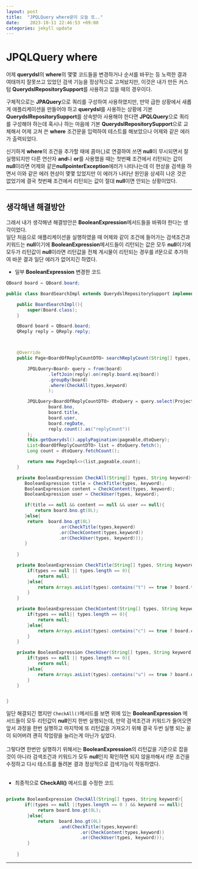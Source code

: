 ```yaml
---
layout: post
title:  "JPQLQuery where문이 오늘 또.." 
date:    2023-10-11 22:46:53 +09:00
categories: jekyll update
---
```


JPQLQuery where
=============

어제 **querydsl**의 **where**의 몇몇 코드들을 변경하거나 순서를 바꾸는 등 노력한 결과 여태까지 잘못쓰고 있었던 검색 기능을 정상적으로 고쳐놨지만, 이것은 내가 만든 커스텀 **QuerydslRepositorySupport**를 사용하고 있을 때의 경우이다. <br>

구체적으로는 **JPAQuery**으로 쿼리를 구성하여 사용하였지만, 만약 급한 상황에서 새롭게 애플리케이션을 만들어야 하고 **querydsl**를 사용하는 상황에 기본 **QuerydslRepositorySupport**를 상속받아 사용해야 한다면
**JPQLQuery**으로 쿼리를 구성해야 하는데 혹시나 하는 마음에 기본 **QuerydslRepositorySupport**으로 교체해서 어제 고쳐 쓴 **where** 조건문을 입력하여 테스트를 해보았으나 어제와 같은 에러가 출력되었다.<br>  

신기하게 **where**의 조건을 추가할 때에 콤마(,)로 연결하여 쓰면 **null**이 무시되면서 잘 실행되지만 다른 연산자 **and**나 **or**를 사용했을 때는 첫번째 조건에서 리턴되는 값이 **null**이라면 어제와 같은**nullpointerException**에러가 나타나는데 이 현상을 검색을 하면서 이와 같은 에러 현상이 몇몇 있었지만 이 에러가 나타난 원인을 상세히 나온 것은 없었기에 결국 첫번째 조건에서 리턴되는 값이 절대 **null**이면 안되는 상황이었다.<br>



---------------------------------------

생각해낸 해결방안
-------------

그래서 내가 생각해낸 해결방안은 **BooleanExpression**메서드들을 바꿔야 한다는 생각이었다.<br>
일단 처음으로 애플리케이션을 실행하였을 때 어제와 같이 조건에 들어가는 검색조건과 키워드는 **null**이기에 **BooleanExpression**메서드들이 리턴되는 값은 모두 **null**이기에 모두가 리턴값이 **null**이라면 리턴값을 전체 게시물이 리턴되는 경우를 if문으로 추가하여 바꾼 결과 일단 에러가 없어지긴 하였다.<br>


- 일부 **BooleanExpression** 변경한 코드

```java
QBoard board = QBoard.board;

public class BoardSearchImpl extends QuerydslRepositorySupport implements BoardSearch {

    public BoardSearchImpl(){
        super(Board.class);
    }

    QBoard board = QBoard.board;
    QReply reply = QReply.reply;



    @Override
    public Page<BoardOfReplyCountDTO> searchReplyCount(String[] types, String keyword, Pageable pageable){

        JPQLQuery<Board> query = from(board)
                .leftJoin(reply).on(reply.board.eq(board))
                .groupBy(board)
                .where(CheckAll(types,keyword)
                );

        JPQLQuery<BoardOfReplyCountDTO> dtoQuery = query.select(Projections.bean(BoardOfReplyCountDTO.class,
                board.bno,
                board.title,
                board.user,
                board.regDate,
                reply.count().as("replyCount"))
        );
        this.getQuerydsl().applyPagination(pageable,dtoQuery);
        List<BoardOfReplyCountDTO> list = dtoQuery.fetch();
        Long count = dtoQuery.fetchCount();

        return new PageImpl<>(list,pageable,count);
    }

    private BooleanExpression CheckAll(String[] types, String keyword){
       BooleanExpression title = CheckTitle(types, keyword);
       BooleanExpression content = CheckContent(types, keyword);
       BooleanExpression user = CheckUser(types, keyword);

       if(title == null && content == null && user == null){
           return board.bno.gt(0L);
       }else{
        return  board.bno.gt(0L)
                    .or(CheckTitle(types,keyword)
                    .or(CheckContent(types,keyword))
                    .or(CheckUser(types, keyword)));
       }
        
    }

    private BooleanExpression CheckTitle(String[] types, String keyword){
        if(types == null || types.length == 0){
            return null;
        }else{
            return Arrays.asList(types).contains("t") == true ? board.title.contains(keyword) : null;
        }
    }

    private BooleanExpression CheckContent(String[] types, String keyword){
        if(types == null|| types.length == 0){
            return null;
        }else{
            return Arrays.asList(types).contains("c") == true ? board.content.contains(keyword) : null;
        }
    }

    private BooleanExpression CheckUser(String[] types, String keyword){
        if(types == null || types.length == 0){
            return null;
        }else{
            return Arrays.asList(types).contains("u") == true ? board.user.contains(keyword) : null;
        }
    }


}
```

일단 해결되긴 했지만 ```CheckAll()```메서드를 보면 위에 있는 **BooleanExpression** 메서드들이 모두 리턴값이 **null**인지 한번 실행되는데, 만약 검색조건과 키워드가 들어오면 앞서 과정을 한번 실행하고 마지막에 또 리턴값을 가져오기 위해 결국 두번 실행 되는 꼴이 되어버려 괜히 작업량을 늘리는게 아닌가 싶었다.<br>   
그렇다면 한번만 실행하기 위해서는 **BooleanExpression**의 리턴값을 기준으로 잡을 것이 아니라 검색조건과 키워드가 모두 **null**인지 확인하면 되지 않을까해서 if문 조건을 수정하고 다시 테스트를 돌려본 결과 정상적으로 검색기능이 작동하였다.<br><br>


- 최종적으로 **CheckAll()** 메서드를 수정한 코드 

```java

private BooleanExpression CheckAll(String[] types, String keyword){
       if((types == null ||types.length == 0 ) && keyword == null){
            return board.bno.gt(0L);
        }else{
            return  board.bno.gt(0L)
                    .and(CheckTitle(types,keyword)
                            .or(CheckContent(types,keyword))
                            .or(CheckUser(types, keyword)));
        }
        
    }


```

---------------------------------------




[jekyll-docs]: https://jekyllrb.com/docs/home
[jekyll-gh]:   https://github.com/jekyll/jekyll
[jekyll-talk]: https://talk.jekyllrb.com/

